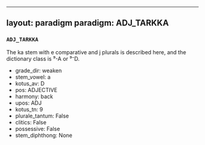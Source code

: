 
---
layout: paradigm
paradigm: ADJ_TARKKA
---
### ` ADJ_TARKKA `

The ka stem with e comparative and j plurals is described here, and the dictionary class is ⁹-A or ⁹⁻D.
* grade_dir: weaken
* stem_vowel: a
* kotus_av: D
* pos: ADJECTIVE
* harmony: back
* upos: ADJ
* kotus_tn: 9
* plurale_tantum: False
* clitics: False
* possessive: False
* stem_diphthong: None
